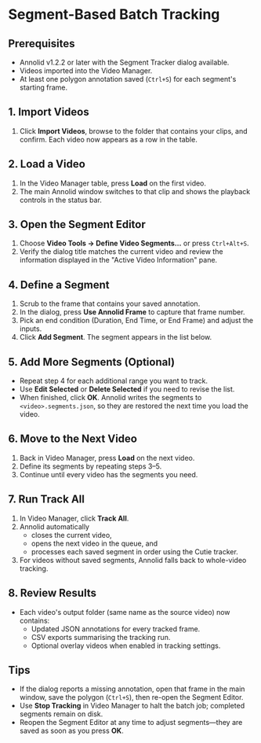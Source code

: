 # Segment-Based Batch Tracking

## Prerequisites
- Annolid v1.2.2 or later with the Segment Tracker dialog available.
- Videos imported into the Video Manager.
- At least one polygon annotation saved (`Ctrl+S`) for each segment's starting frame.

## 1. Import Videos
1. Click **Import Videos**, browse to the folder that contains your clips, and confirm. Each video now appears as a row in the table.

## 2. Load a Video
1. In the Video Manager table, press **Load** on the first video.
2. The main Annolid window switches to that clip and shows the playback controls in the status bar.

## 3. Open the Segment Editor
1. Choose **Video Tools → Define Video Segments…** or press `Ctrl+Alt+S`.
2. Verify the dialog title matches the current video and review the information displayed in the "Active Video Information" pane.

## 4. Define a Segment
1. Scrub to the frame that contains your saved annotation.
2. In the dialog, press **Use Annolid Frame** to capture that frame number.
3. Pick an end condition (Duration, End Time, or End Frame) and adjust the inputs.
4. Click **Add Segment**. The segment appears in the list below.

## 5. Add More Segments (Optional)
- Repeat step 4 for each additional range you want to track.
- Use **Edit Selected** or **Delete Selected** if you need to revise the list.
- When finished, click **OK**. Annolid writes the segments to `<video>.segments.json`, so they are restored the next time you load the video.

## 6. Move to the Next Video
1. Back in Video Manager, press **Load** on the next video.
2. Define its segments by repeating steps 3–5.
3. Continue until every video has the segments you need.

## 7. Run Track All
1. In Video Manager, click **Track All**.
2. Annolid automatically
   - closes the current video, 
   - opens the next video in the queue, and 
   - processes each saved segment in order using the Cutie tracker.
3. For videos without saved segments, Annolid falls back to whole-video tracking.

## 8. Review Results
- Each video's output folder (same name as the source video) now contains:
  - Updated JSON annotations for every tracked frame.
  - CSV exports summarising the tracking run.
  - Optional overlay videos when enabled in tracking settings.

## Tips
- If the dialog reports a missing annotation, open that frame in the main window, save the polygon (`Ctrl+S`), then re-open the Segment Editor.
- Use **Stop Tracking** in Video Manager to halt the batch job; completed segments remain on disk.
- Reopen the Segment Editor at any time to adjust segments—they are saved as soon as you press **OK**.
